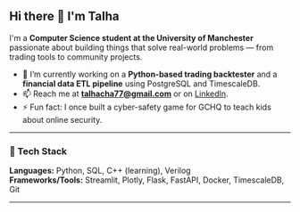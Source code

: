 ## Hi there 👋 I'm Talha  

I'm a **Computer Science student at the University of Manchester** passionate about building things that solve real-world problems — from trading tools to community projects.  

- 🔭 I’m currently working on a **Python-based trading backtester** and a **financial data ETL pipeline** using PostgreSQL and TimescaleDB.   
- 📫 Reach me at **[talhacha77@gmail.com](mailto:talhacha77@gmail.com)** or on [LinkedIn](https://linkedin.com/in/talhaomg).  
- ⚡ Fun fact: I once built a cyber-safety game for GCHQ to teach kids about online security.  

---

### 🧠 Tech Stack
**Languages:** Python, SQL, C++ (learning), Verilog  
**Frameworks/Tools:** Streamlit, Plotly, Flask, FastAPI, Docker, TimescaleDB, Git  

---



